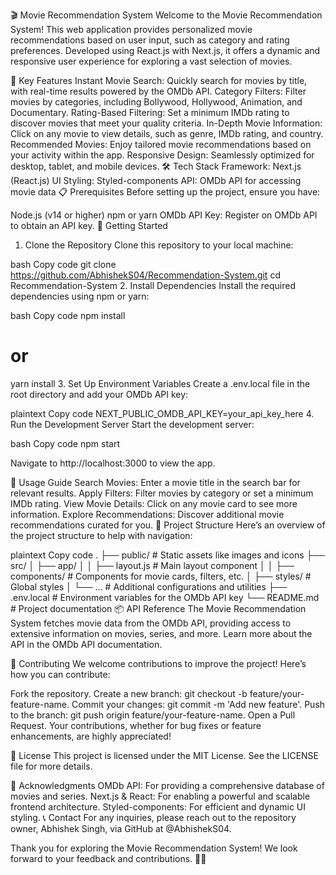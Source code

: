 🎬 Movie Recommendation System
Welcome to the Movie Recommendation System! This web application provides personalized movie recommendations based on user input, such as category and rating preferences. Developed using React.js with Next.js, it offers a dynamic and responsive user experience for exploring a vast selection of movies.

🌟 Key Features
Instant Movie Search: Quickly search for movies by title, with real-time results powered by the OMDb API.
Category Filters: Filter movies by categories, including Bollywood, Hollywood, Animation, and Documentary.
Rating-Based Filtering: Set a minimum IMDb rating to discover movies that meet your quality criteria.
In-Depth Movie Information: Click on any movie to view details, such as genre, IMDb rating, and country.
Recommended Movies: Enjoy tailored movie recommendations based on your activity within the app.
Responsive Design: Seamlessly optimized for desktop, tablet, and mobile devices.
🛠️ Tech Stack
Framework: Next.js (React.js)
UI Styling: Styled-components
API: OMDb API for accessing movie data
📋 Prerequisites
Before setting up the project, ensure you have:

Node.js (v14 or higher)
npm or yarn
OMDb API Key: Register on OMDb API to obtain an API key.
🚀 Getting Started
1. Clone the Repository
Clone this repository to your local machine:

bash
Copy code
git clone https://github.com/AbhishekS04/Recommendation-System.git
cd Recommendation-System
2. Install Dependencies
Install the required dependencies using npm or yarn:

bash
Copy code
npm install
# or
yarn install
3. Set Up Environment Variables
Create a .env.local file in the root directory and add your OMDb API key:

plaintext
Copy code
NEXT_PUBLIC_OMDB_API_KEY=your_api_key_here
4. Run the Development Server
Start the development server:

bash
Copy code
npm start

Navigate to http://localhost:3000 to view the app.

📝 Usage Guide
Search Movies: Enter a movie title in the search bar for relevant results.
Apply Filters: Filter movies by category or set a minimum IMDb rating.
View Movie Details: Click on any movie card to see more information.
Explore Recommendations: Discover additional movie recommendations curated for you.
📁 Project Structure
Here’s an overview of the project structure to help with navigation:

plaintext
Copy code
.
├── public/                      # Static assets like images and icons
├── src/
│   ├── app/
│   │   ├── layout.js            # Main layout component
│   │   ├── components/          # Components for movie cards, filters, etc.
│   ├── styles/                  # Global styles
│   └── ...                      # Additional configurations and utilities
├── .env.local                   # Environment variables for the OMDb API key
└── README.md                    # Project documentation
📦 API Reference
The Movie Recommendation System fetches movie data from the OMDb API, providing access to extensive information on movies, series, and more. Learn more about the API in the OMDb API documentation.

🤝 Contributing
We welcome contributions to improve the project! Here’s how you can contribute:

Fork the repository.
Create a new branch: git checkout -b feature/your-feature-name.
Commit your changes: git commit -m 'Add new feature'.
Push to the branch: git push origin feature/your-feature-name.
Open a Pull Request.
Your contributions, whether for bug fixes or feature enhancements, are highly appreciated!

📜 License
This project is licensed under the MIT License. See the LICENSE file for more details.

🙏 Acknowledgments
OMDb API: For providing a comprehensive database of movies and series.
Next.js & React: For enabling a powerful and scalable frontend architecture.
Styled-components: For efficient and dynamic UI styling.
📞 Contact
For any inquiries, please reach out to the repository owner, Abhishek Singh, via GitHub at @AbhishekS04.

Thank you for exploring the Movie Recommendation System! We look forward to your feedback and contributions. 🎥✨
